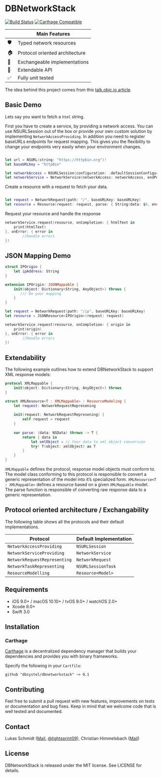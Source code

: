 # DBNetworkStack

[![Build Status](https://travis-ci.org/dbsystel/DBNetworkStack.svg?branch=develop)](https://travis-ci.org/dbsystel/DBNetworkStack)
[![Carthage Compatible](https://img.shields.io/badge/Carthage-compatible-4BC51D.svg?style=flat)](https://github.com/Carthage/Carthage) 

|           | Main Features                  |
| --------- | ------------------------------ |
| 🛡        | Typed network resources        |
| &#127968; | Protocol oriented architecture |
| 🔀        | Exchangeable implementations   |
| 🚄        | Extendable API                 |
| &#9989;   | Fully unit tested              |

The idea behind this project comes from this [talk.objc.io article](https://talk.objc.io/episodes/S01E01-networking).

## Basic Demo
Lets say you want to fetch a ``html`` string.

First you have to create a service, by providing a network access. You can use NSURLSession out of the box or provide your own custom solution by implementing  ```NetworkAccessProviding```. In addition you need to register baseURLs endpoints for request mapping. This gives you the flexibility to change your endpoints very easily when your environment changes.

```swift

let url = NSURL(string: "https://httpbin.org")!
let baseURLKey = "httpBin"

let networkAccess = NSURLSession(configuration: .defaultSessionConfiguration())
let networkService = NetworkService(networkAccess: networkAccess, endPoints: [baseURLKey: url])

```

Create a resource with a request to fetch your data.

```swift

let request = NetworkRequest(path: "/", baseURLKey: baseURLKey)
let resource = Resource(request: request, parse: { String(data: $0, encoding: NSUTF8StringEncoding) })

```
Request your resource and handle the response
```swift
networkService.request(resource, onCompletion: { htmlText in
    print(htmlText)
}, onError: { error in
        //Handle errors
})

```

## JSON Mapping Demo
```swift
struct IPOrigin {
    let ipAddress: String
}

extension IPOrigin: JSONMappable {
    init(object: Dictionary<String, AnyObject>) throws {
       /// Do your mapping
    }
}

let request = NetworkRequest(path: "/ip", baseURLKey: baseURLKey)
let resource = JSONResource<IPOrigin>(request: request)

networkService.request(resource, onCompletion: { origin in
    print(origin)
}, onError: { error in
        //Handle errors
})
```

## Extendability
The following example outlines how to extend DBNetworkStack to support XML response models:

```swift
protocol XMLMappable {
    init(object: Dictionary<String, AnyObject>) throws
}

struct XMLResource<T : XMLMappable> : ResourceModeling {
    let request: NetworkRequestRepresening
    
    init(request: NetworkRequestRepresening) {
        self.request = request
    }
    
    var parse: (data: NSData) throws -> T {
        return { data in
            let xmlObject = // Your data to xml object conversion
            try! T(object: xmlObject) as T
        }
    }
}
```
```XMLMappable``` defines the protocol, response model objects must conform to. The model class conforming to this protocol is responsible to convert a generic representation of the model into it’s specialized form.
```XMLResource<T : XMLMappable>``` defines a resource based on a given ```XMLMappable``` model. The parse function is responsible of converting raw response data to a generic representation.


## Protocol oriented architecture / Exchangability

The following table shows all the protocols and their default implementations.

| Protocol                         | Default Implementation |
| -------------------------------- | ---------------------- |
| ```NetworkAccessProviding```     | ```NSURLSession```     |
| ```NetworkServiceProviding```    | ```NetworkService```   |
| ```NetworkRequestRepresenting``` | ```NetworkRequest```   |
| ```NetworkTaskRepresenting```    | ```NSURLSessionTask``` |
| ```ResourceModelling```          | ```Resource<Model>```  |



## Requirements

- iOS 9.0+ / macOS 10.10+ / tvOS 9.0+ / watchOS 2.0+
- Xcode 8.0+
- Swift 3.0

## Installation

### Carthage

[Carthage](https://github.com/Carthage/Carthage) is a decentralized dependency manager that builds your dependencies and provides you with binary frameworks.

Specify the following in your `Cartfile`:

```ogdl
github "dbsystel/dbnetworkstack" ~> 0.1
```
## Contributing
Feel free to submit a pull request with new features, improvements on tests or documentation and bug fixes. Keep in mind that we welcome code that is well tested and documented.

## Contact
Lukas Schmidt ([Mail](mailto:lukas.la.schmidt@deutschebahn.com), [@lightsprint09](https://twitter.com/lightsprint09)), 
Christian Himmelsbach ([Mail](mailto:christian.himmelsbach@deutschebahn.com))

## License
DBNetworkStack is released under the MIT license. See LICENSE for details.
